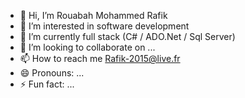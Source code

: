 - 👋 Hi, I’m Rouabah Mohammed Rafik
- 👀 I’m interested in software development
- 🌱 I’m currently full stack (C# / ADO.Net / Sql Server)
- 💞️ I’m looking to collaborate on ...
- 📫 How to reach me Rafik-2015@live.fr
- 😄 Pronouns: ...
- ⚡ Fun fact: ...

<!---
Dz31Tabizoo/Dz31Tabizoo is a ✨ special ✨ repository because its `README.md` (this file) appears on your GitHub profile.
You can click the Preview link to take a look at your changes.
--->
